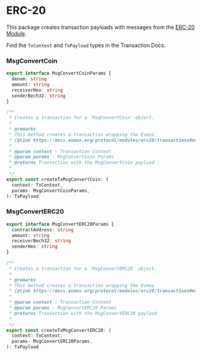 # ERC-20

This package creates transaction payloads with messages from the [ERC-20 Module](https://docs.evmos.org/modules/erc20/).

Find the `TxContext` and `TxPayload` types in the Transaction Docs.

### MsgConvertCoin

```ts
export interface MsgConvertCoinParams {
  denom: string
  amount: string
  receiverHex: string
  senderBech32: string
}

/**
 * Creates a transaction for a `MsgConvertCoin` object.
 *
 * @remarks
 * This method creates a transaction wrapping the Evmos
 * {@link https://docs.evmos.org/protocol/modules/erc20/transactions#msgconvertcoin | MsgConvertCoin}
 *
 * @param context - Transaction Context
 * @param params - MsgConvertCoin Params
 * @returns Transaction with the MsgConvertCoin payload
 *
 */
export const createTxMsgConvertCoin: (
  context: TxContext,
  params: MsgConvertCoinParams,
): TxPayload
```

### MsgConvertERC20

```ts
export interface MsgConvertERC20Params {
  contractAddress: string
  amount: string
  receiverBech32: string
  senderHex: string
}

/**
 * Creates a transaction for a `MsgConvertERC20` object.
 *
 * @remarks
 * This method creates a transaction wrapping the Evmos
 * {@link https://docs.evmos.org/protocol/modules/erc20/transactions#msgconverterc20 | MsgConvertERC20}
 *
 * @param context - Transaction Context
 * @param params - MsgConvertERC20 Params
 * @returns Transaction with the MsgConvertERC20 payload
 *
 */
export const createTxMsgConvertERC20: (
  context: TxContext,
  params: MsgConvertERC20Params,
): TxPayload
```
